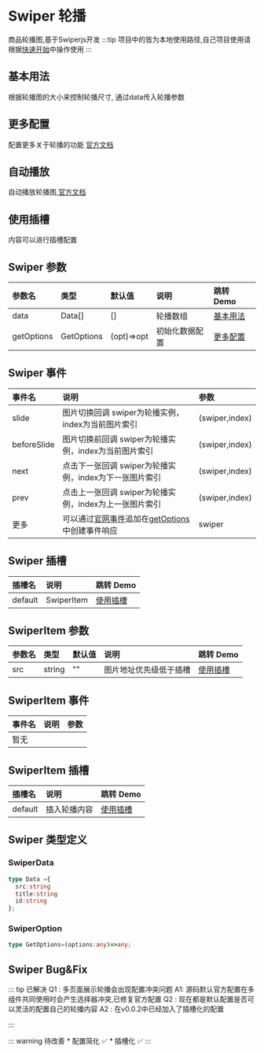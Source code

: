 
# Swiper 轮播
商品轮播图,基于Swiperjs开发
:::tip
项目中的皆为本地使用路径,自己项目使用请根据[快速开始](/guide/quick-start/)中操作使用
:::
## 基本用法
根据轮播图的大小来控制轮播尺寸, 通过data传入轮播参数
<demo src="./demo-codes/demo.vue" key="1" ></demo>

## 更多配置
配置更多关于轮播的功能 [官方文档](https://swiperjs.com/swiper-api#param-pagination-enabled)

<demo src="./demo-codes/demo-more.vue" key="2" desc="配置官网文档https://swiperjs.com/swiper-api#navigation"></demo>

## 自动播放
自动播放轮播图,[官方文档](https://swiperjs.com/swiper-api#param-pagination-enabled)
<demo src="./demo-codes/demo-autoplay.vue" desc="配置官网文档https://swiperjs.com/swiper-api#navigation"></demo>

## 使用插槽
内容可以进行插槽配置
<demo src="./demo-codes/demo-slot.vue" desc="配置官网文档https://swiperjs.com/swiper-api#navigation"></demo>

## Swiper 参数
| 参数名 | 类型 | 默认值 | 说明 | 跳转 Demo |
| :---- | :---- | :---- | :---- | :--------- |
|  data    | Data[]  | [] | 轮播数组 |[基本用法](#基本用法)|
|  getOptions | GetOptions  |  (opt)=>opt   | 初始化数据配置 |   [更多配置](#更多配置)    |

## Swiper 事件
| 事件名 | 说明 | 参数 |
| :---- | :---- | :--------- |
| slide  |图片切换回调 swiper为轮播实例，index为当前图片索引  |(swiper,index)|
| beforeSlide  |图片切换前回调 swiper为轮播实例，index为当前图片索引  |(swiper,index)|
| next  |点击下一张回调 swiper为轮播实例，index为下一张图片索引  |(swiper,index)|
| prev  |点击上一张回调 swiper为轮播实例，index为上一张图片索引  |(swiper,index)|
| 更多  |可以通过[官网事件](https://swiperjs.com/swiper-api#events)追加在[getOptions](#swiper-参数)中创建事件响应|swiper|

## Swiper 插槽
| 插槽名 | 说明 | 跳转 Demo |
| :---- | :---- | :--------- |
| default |SwiperItem |[使用插槽](#使用插槽)|

## SwiperItem 参数
| 参数名 | 类型 | 默认值 | 说明 | 跳转 Demo |
| :---- | :---- | :---- | :---- | :--------- |
|  src    | string | "" | 图片地址优先级低于插槽|[使用插槽](#使用插槽)|


## SwiperItem 事件
| 事件名 | 说明 | 参数 |
| :---- | :---- | :--------- |
| 暂无  |       |         |


## SwiperItem 插槽
| 插槽名 | 说明 | 跳转 Demo |
| :---- | :---- | :--------- |
| default |插入轮播内容 |[使用插槽](#使用插槽)|



## Swiper 类型定义
### SwiperData
```ts
type Data ={
  src:string
  title:string
  id:string
};
```
### SwiperOption
```ts
type GetOptions=(options:any)=>any;
```

## Swiper Bug&Fix
::: tip 已解决
    Q1 : 多页面展示轮播会出现配置冲突问题
    A1: 源码默认官方配置在多组件共同使用时会产生选择器冲突,已修复官方配置
    Q2 : 现在都是默认配置是否可以灵活的配置自己的轮播内容
    A2 : 在v0.0.2中已经加入了插槽化的配置

:::

::: warning 待改善
    * 配置简化 ✅
    * 插槽化 ✅
:::




